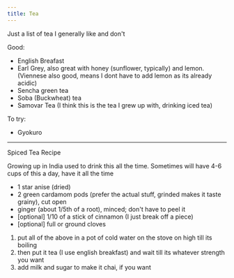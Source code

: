 ```yaml
---
title: Tea
---
```


Just a list of tea I generally like and don't

Good:

- English Breafast
- Earl Grey, also great with honey (sunflower, typically) and lemon. (Viennese also good, means I dont have to add lemon as its already acidic)
- Sencha green tea
- Soba (Buckwheat) tea
- Samovar Tea (I think this is the tea I grew up with, drinking iced tea)

To try:

- Gyokuro

---

Spiced Tea Recipe

Growing up in India used to drink this all the time. Sometimes will have 4-6 cups of this a day, have it all the time

- 1 star anise (dried)
- 2 green cardamom pods (prefer the actual stuff, grinded makes it taste grainy), cut open
- ginger (about 1/5th of a root), minced; don't have to peel it
- [optional] 1/10 of a stick of cinnamon (I just break off a piece)
- [optional] full or ground cloves

1. put all of the above in a pot of cold water on the stove on high till its boiling
1. then put it tea (I use english breakfast) and wait till its whatever strength you want
1. add milk and sugar to make it chai, if you want
